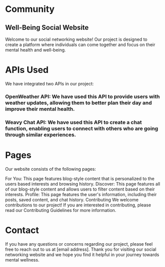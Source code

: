 # Community
## Well-Being Social Website
Welcome to our social networking website! Our project is designed to create a platform where individuals can come together and focus on their mental health and well-being.

# APIs Used
We have integrated two APIs in our project:

### OpenWeather API: We have used this API to provide users with weather updates, allowing them to better plan their day and improve their mental health.
### Weavy Chat API: We have used this API to create a chat function, enabling users to connect with others who are going through similar experiences.
# Pages
Our website consists of the following pages:

For You: This page features blog-style content that is personalized to the users based interests and browsing history.
Discover: This page features all of our blog-style content and allows users to filter content based on their interests.
Profile: This page features the user's information, including their posts, saved content, and chat history.
Contributing
We welcome contributions to our project! If you are interested in contributing, please read our Contributing Guidelines for more information.

# Contact
If you have any questions or concerns regarding our project, please feel free to reach out to us at [email address]. Thank you for visiting our social networking website and we hope you find it helpful in your journey towards mental wellness.




